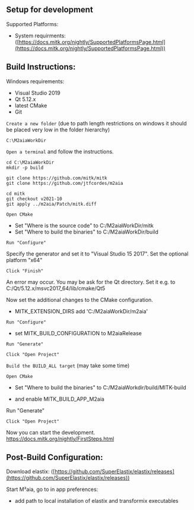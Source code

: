 
Setup for development
-----------

Supported Platforms:
- System requirments: ([https://docs.mitk.org/nightly/SupportedPlatformsPage.html](https://docs.mitk.org/nightly/SupportedPlatformsPage.html))


Build Instructions:
-------------------

Windows requirements: 

* Visual Studio 2019
* Qt 5.12.x
* latest CMake
* Git

`Create a new folder` (due to path length restrictions on windows it should be placed very low in the folder hierarchy)

```
C:\M2aiaWorkDir
```

`Open a terminal` and follow the instructions.

```
cd C:\M2aiaWorkDir
mkdir -p build

git clone https://github.com/mitk/mitk
git clone https://github.com/jtfcordes/m2aia

cd mitk
git checkout v2021-10
git apply ../m2aia/Patch/mitk.diff
```

`Open CMake`

* Set "Where is the source code" to C:/M2aiaWorkDir/mitk
* Set "Where to build the binaries" to C:/M2aiaWorkDir/build

`Run "Configure"`

Specify the generator and set it to "Visual Studio 15 2017".
Set the optional platform "x64"

`Click "Finish"`

An error may occur. You may be ask for the Qt directory. Set it e.g. to C:/Qt/5.12.x/msvc2017_64/lib/cmake/Qt5

Now set the additional changes to the CMake configuration.

* MITK_EXTENSION_DIRS add 'C:/M2aiaWorkDir/m2aia'

`Run "Configure"`

* set MITK_BUILD_CONFIGURATION to M2aiaRelease

`Run "Generate"`

`Click "Open Project"`

`Build the BUILD_ALL target` (may take some time)

`Open CMake`

* Set "Where to build the binaries" to C:/M2aiaWorkdir/build/MITK-build

* and enable MITK_BUILD_APP_M2aia

Run "Generate"

`Click "Open Project"`

Now you can start the development. https://docs.mitk.org/nightly/FirstSteps.html

Post-Build Configuration:
-------------------
Download elastix: ([https://github.com/SuperElastix/elastix/releases](https://github.com/SuperElastix/elastix/releases))

Start M²aia, go to in app preferences:
- add path to local installation of elastix and transformix executables
